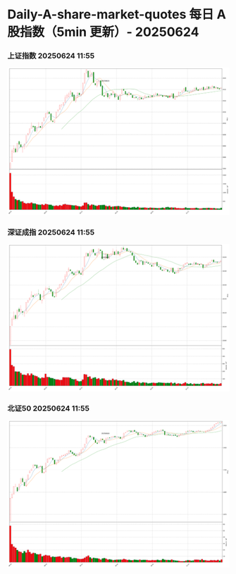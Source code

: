 
# Daily-A-share-market-quotes 每日 A 股指数（5min 更新）- 20250624

### 上证指数 20250624 11:55
![](./fig/2025/6/20250624-sh000001.png)

### 深证成指 20250624 11:55
![](./fig/2025/6/20250624-sz399001.png)

### 北证50 20250624 11:55
![](./fig/2025/6/20250624-bj899050.png)
